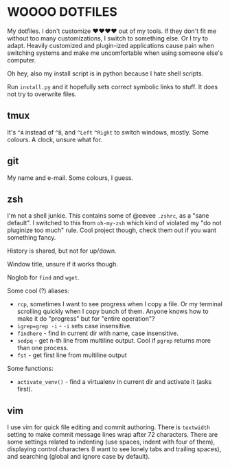 WOOOO DOTFILES
==============

My dotfiles. I don't customize ❤❤❤❤ out of my tools. If they don't fit me without too many customizations, I switch to something else. Or I try to adapt. Heavily customized and plugin-ized applications cause pain when switching systems and make me uncomfortable when using someone else's computer.

Oh hey, also my install script is in python because I hate shell scripts.

Run `install.py` and it hopefully sets correct symbolic links to stuff. It does not try to overwrite files.

tmux
----
It's `^A` instead of `^B`, and `^Left` `^Right` to switch windows, mostly. Some colours. A clock, unsure what for.

git
---
My name and e-mail. Some colours, I guess.

zsh
---
I'm not a shell junkie. This contains some of @eevee `.zshrc`, as a "sane default". I switched to this from `oh-my-zsh` which kind of violated my "do not pluginize too much" rule. Cool project though, check them out if you want something fancy.

History is shared, but not for up/down. 

Window title, unsure if it works though.

Noglob for `find` and `wget`.

Some cool (?) aliases:
* `rcp`, sometimes I want to see progress when I copy a file. Or my terminal scrolling quickly when I copy bunch of them. Anyone knows how to make it do "progress" but for "entire operation"?
* `igrep=grep -i` - `-i` sets case insensitive.
* `findhere` - find in current dir with name, case insensitive.
* `sedpq` - get n-th line from multiline output. Cool if `pgrep` returns more than one process.
* `fst` - get first line from multiline output

Some functions:
* `activate_venv()` - find a virtualenv in current dir and activate it (asks first).

vim
---
I use vim for quick file editing and commit authoring. There is `textwidth` setting to make commit message lines wrap after 72 characters. There are some settings related to indenting (use spaces, indent with four of them), displaying control characters (I want to see lonely tabs and trailing spaces), and searching (global and ignore case by default).
